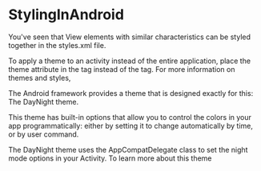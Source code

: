 # StylingInAndroid
You've seen that View elements with similar characteristics can be styled together in the styles.xml file.

To apply a theme to an activity instead of the entire application, place the theme attribute in the <Activity> tag instead of the <application> tag. For more information on themes and styles,

 The Android framework provides a theme that is designed exactly for this: The DayNight theme.

This theme has built-in options that allow you to control the colors in your app programmatically: either by setting it to change automatically by time, or by user command.

The DayNight theme uses the AppCompatDelegate class to set the night mode options in your Activity. To learn more about this theme
